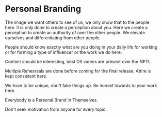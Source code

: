 # Personal Branding

The image we want others to see of us, we only show that to the people here. It is only done to create a perception about you. Here we create a perception to create an authority of over the other people. We elevate ourselves and differentiating from other people.

People should know exactly what are you doing in your daily life for working or for forming a type of influencer or the work we do here. 

Content should be interesting, best DS videos are present over the NPTL.

Multiple Rehearsals are done before coming for the final release. Attire is kept consistent here. 

We have to be unique, don't fake things up. Be honest towards to your work here.

Everybody is a Personal Brand In Themselves.

Don't seek motivation from anyone for every topic.  

